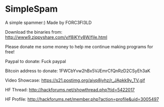 # SimpleSpam
A simple spammer:)
Made by FORC3FI3LD

Download the binaries from: 
http://www9.zippyshare.com/v/f8iKYv8W/file.html

Please donate me some money to help me continue making programs for free!

Paypal to donate: Fuck paypal

Bitcoin address to donate: 1FWCbYvw2hBx5VJEmrCfQnRzD2CSyEh3aK

Video Showcase:
https://s21.postimg.org/aiyp8jyhz/r_JApkk9y_TV.gif

HF Thread:
http://hackforums.net/showthread.php?tid=5422017

HF Profile:
http://hackforums.net/member.php?action=profile&uid=3005497

